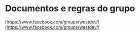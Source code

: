 # Documentos e regras do grupo

[https://www.facebook.com/groups/westdev/](https://www.facebook.com/groups/westdev/)